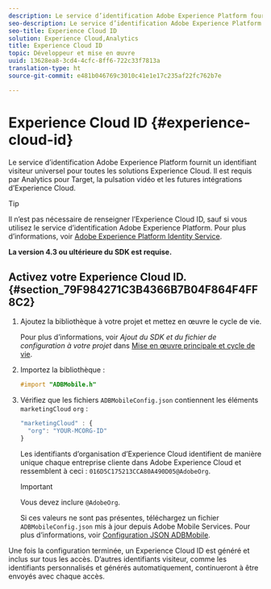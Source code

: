 ```yaml
---
description: Le service d’identification Adobe Experience Platform fournit un identifiant visiteur universel pour toutes les solutions Experience Cloud. Il est requis par Analytics pour Target, la pulsation vidéo et les futures intégrations d’Experience Cloud.
seo-description: Le service d’identification Adobe Experience Platform fournit un identifiant visiteur universel pour toutes les solutions Experience Cloud. Il est requis par Analytics pour Target, la pulsation vidéo et les futures intégrations d’Experience Cloud.
seo-title: Experience Cloud ID
solution: Experience Cloud,Analytics
title: Experience Cloud ID
topic: Développeur et mise en œuvre
uuid: 13628ea8-3cd4-4cfc-8ff6-722c33f7813a
translation-type: ht
source-git-commit: e481b046769c3010c41e1e17c235af22fc762b7e

---
```



# Experience Cloud ID {#experience-cloud-id}

Le service d’identification Adobe Experience Platform fournit un identifiant visiteur universel pour toutes les solutions Experience Cloud. Il est requis par Analytics pour Target, la pulsation vidéo et les futures intégrations d’Experience Cloud.

>[!TIP]
>
>Il n’est pas nécessaire de renseigner l’Experience Cloud ID, sauf si vous utilisez le service d’identification Adobe Experience Platform. Pour plus d’informations, voir [Adobe Experience Platform Identity Service](https://marketing.adobe.com/resources/help/fr_FR/mcvid/).

**La version 4.3 ou ultérieure du SDK est requise.**

## Activez votre Experience Cloud ID.{#section_79F984271C3B4366B7B04F864F4FF8C2}

1. Ajoutez la bibliothèque à votre projet et mettez en œuvre le cycle de vie.

   Pour plus d’informations, voir *Ajout du SDK et du fichier de configuration à votre projet* dans [Mise en œuvre principale et cycle de vie](/help/ios/getting-started/dev-qs.md).
1. Importez la bibliothèque :

   ```objective-c
   #import "ADBMobile.h"
   ```

1. Vérifiez que les fichiers `ADBMobileConfig.json` contiennent les éléments `marketingCloud` `org` :

   ```js
   "marketingCloud" : { 
     "org": "YOUR-MCORG-ID" 
   }
   ```

   Les identifiants d’organisation d’Experience Cloud identifient de manière unique chaque entreprise cliente dans Adobe Experience Cloud et ressemblent à ceci : `016D5C175213CCA80A490D05@AdobeOrg`.

   >[!IMPORTANT]
   >
   >Vous devez inclure `@AdobeOrg`.

   Si ces valeurs ne sont pas présentes, téléchargez un fichier `ADBMobileConfig.json` mis à jour depuis Adobe Mobile Services. Pour plus d’informations, voir [Configuration JSON ADBMobile](/help/ios/getting-started/requirements.md).

Une fois la configuration terminée, un Experience Cloud ID est généré et inclus sur tous les accès. D’autres identifiants visiteur, comme les identifiants personnalisés et générés automatiquement, continueront à être envoyés avec chaque accès.
